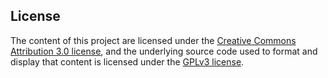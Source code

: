 ## License

The content of this project are licensed under the [Creative Commons
Attribution 3.0
license](https://creativecommons.org/licenses/by-nc/3.0/us/deed.en_US), and the
underlying source code used to format and display that content is licensed
under the [GPLv3 license](https://www.gnu.org/licenses/gpl-3.0.en.html).
